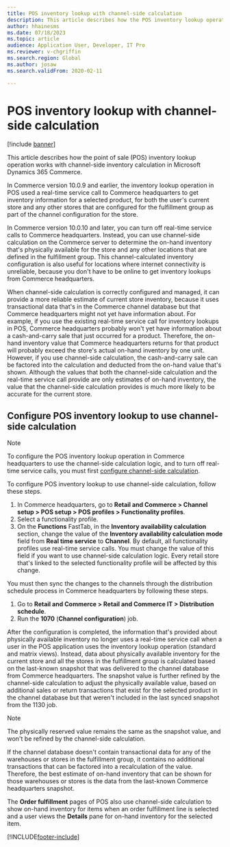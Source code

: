 ```yaml
---
title: POS inventory lookup with channel-side calculation
description: This article describes how the POS inventory lookup operation works with channel-side inventory calculation in Microsoft Dynamics 365 Commerce.
author: hhainesms
ms.date: 07/18/2023
ms.topic: article
audience: Application User, Developer, IT Pro
ms.reviewer: v-chgriffin
ms.search.region: Global
ms.author: josaw
ms.search.validFrom: 2020-02-11

---
```

# POS inventory lookup with channel-side calculation

[!include [banner](../includes/banner.md)]

This article describes how the point of sale (POS) inventory lookup operation works with channel-side inventory calculation in Microsoft Dynamics 365 Commerce.

In Commerce version 10.0.9 and earlier, the inventory lookup operation in POS used a real-time service call to Commerce headquarters to get inventory information for a selected product, for both the user's current store and any other stores that are configured for the fulfillment group as part of the channel configuration for the store.

In Commerce version 10.0.10 and later, you can turn off real-time service calls to Commerce headquarters. Instead, you can use channel-side calculation on the Commerce server to determine the on-hand inventory that's physically available for the store and any other locations that are defined in the fulfillment group. This channel-calculated inventory configuration is also useful for locations where internet connectivity is unreliable, because you don't have to be online to get inventory lookups from Commerce headquarters.

When channel-side calculation is correctly configured and managed, it can provide a more reliable estimate of current store inventory, because it uses transactional data that's in the Commerce channel database but that Commerce headquarters might not yet have information about. For example, if you use the existing real-time service call for inventory lookups in POS, Commerce headquarters probably won't yet have information about a cash-and-carry sale that just occurred for a product. Therefore, the on-hand inventory value that Commerce headquarters returns for that product will probably exceed the store's actual on-hand inventory by one unit. However, if you use channel-side calculation, the cash-and-carry sale can be factored into the calculation and deducted from the on-hand value that's shown. Although the values that both the channel-side calculation and the real-time service call provide are only estimates of on-hand inventory, the value that the channel-side calculation provides is much more likely to be accurate for the current store.

## Configure POS inventory lookup to use channel-side calculation

> [!NOTE]
> To configure the POS inventory lookup operation in Commerce headquarters to use the channel-side calculation logic, and to turn off real-time service calls, you must first [configure channel-side calculation](channel-side-calculation.md).

To configure POS inventory lookup to use channel-side calculation, follow these steps.

1. In Commerce headquarters, go to **Retail and Commerce \> Channel setup \> POS setup \> POS profiles \> Functionality profiles**.
1. Select a functionality profile.
1. On the **Functions** FastTab, in the **Inventory availability calculation** section, change the value of the **Inventory availability calculation mode** field from **Real time service** to **Channel**. By default, all functionality profiles use real-time service calls. You must change the value of this field if you want to use channel-side calculation logic. Every retail store that's linked to the selected functionality profile will be affected by this change.

You must then sync the changes to the channels through the distribution schedule process in Commerce headquarters by following these steps.

1. Go to **Retail and Commerce \> Retail and Commerce IT \> Distribution schedule**.
1. Run the **1070** (**Channel configuration**) job.

After the configuration is completed, the information that's provided about physically available inventory no longer uses a real-time service call when a user in the POS application uses the inventory lookup operation (standard and matrix views). Instead, data about physically available inventory for the current store and all the stores in the fulfillment group is calculated based on the last-known snapshot that was delivered to the channel database from Commerce headquarters. The snapshot value is further refined by the channel-side calculation to adjust the physically available value, based on additional sales or return transactions that exist for the selected product in the channel database but that weren't included in the last synced snapshot from the 1130 job.

> [!NOTE]
> The physically reserved value remains the same as the snapshot value, and won't be refined by the channel-side calculation.

If the channel database doesn't contain transactional data for any of the warehouses or stores in the fulfillment group, it contains no additional transactions that can be factored into a recalculation of the value. Therefore, the best estimate of on-hand inventory that can be shown for those warehouses or stores is the data from the last-known Commerce headquarters snapshot.

The **Order fulfillment** pages of POS also use channel-side calculation to show on-hand inventory for items when an order fulfillment line is selected and a user views the **Details** pane for on-hand inventory for the selected item.

[!INCLUDE[footer-include](../includes/footer-banner.md)]
